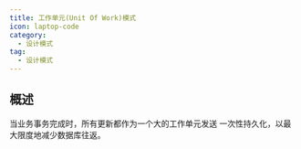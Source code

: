 ```yaml
---
title: 工作单元(Unit Of Work)模式
icon: laptop-code
category:
  - 设计模式
tag:
  - 设计模式
---
```


## 概述

当业务事务完成时，所有更新都作为一个大的工作单元发送
一次性持久化，以最大限度地减少数据库往返。